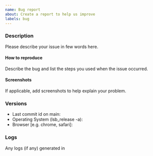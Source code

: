 ```yaml
---
name: Bug report
about: Create a report to help us improve
labels: bug
---
```


### Description

Please describe your issue in few words here.

#### How to reproduce

Describe the bug and list the steps you used when the issue occurred.

#### Screenshots

If applicable, add screenshots to help explain your problem.

### Versions

* Last commit id on main:
* Operating System (lsb_release -a):
* Browser [e.g. chrome, safari]:

### Logs

Any logs (if any) generated in